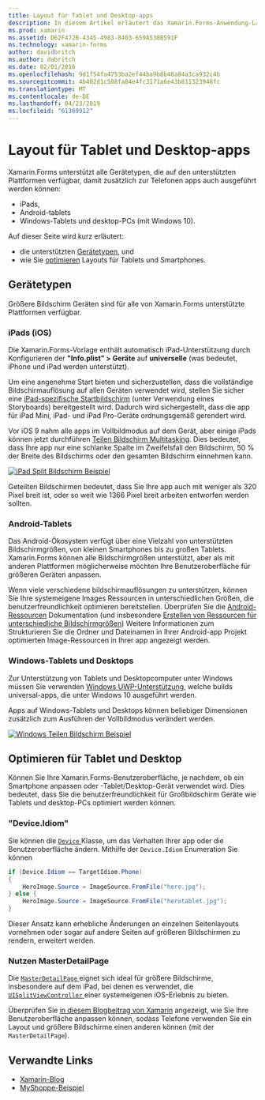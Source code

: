 ```yaml
---
title: Layout für Tablet und Desktop-apps
description: In diesem Artikel erläutert das Xamarin.Forms-Anwendung-Layouts für Tablets, im Gegensatz zu Telefone zu optimieren.
ms.prod: xamarin
ms.assetid: D62F472B-4345-4983-8403-659A538B591F
ms.technology: xamarin-forms
author: davidbritch
ms.author: dabritch
ms.date: 02/01/2016
ms.openlocfilehash: 9d1f54fa4753ba2ef44ba9b8b48a84a3ca932c4b
ms.sourcegitcommit: 4b402d1c508fa84e4fc3171a6e43b811323948fc
ms.translationtype: MT
ms.contentlocale: de-DE
ms.lasthandoff: 04/23/2019
ms.locfileid: "61369912"
---
```

# <a name="layout-for-tablet-and-desktop-apps"></a>Layout für Tablet und Desktop-apps

Xamarin.Forms unterstützt alle Gerätetypen, die auf den unterstützten Plattformen verfügbar, damit zusätzlich zur Telefonen apps auch ausgeführt werden können:

* iPads,
* Android-tablets
* Windows-Tablets und desktop-PCs (mit Windows 10).

Auf dieser Seite wird kurz erläutert:

* die unterstützten [Gerätetypen](#Device_Types), und
* wie Sie [optimieren](#optimize) Layouts für Tablets und Smartphones.

<a name="Device_Types" />

## <a name="device-types"></a>Gerätetypen

Größere Bildschirm Geräten sind für alle von Xamarin.Forms unterstützte Plattformen verfügbar.

### <a name="ipads-ios"></a>iPads (iOS)

Die Xamarin.Forms-Vorlage enthält automatisch iPad-Unterstützung durch Konfigurieren der **"Info.plist" > Geräte** auf **universelle** (was bedeutet, iPhone und iPad werden unterstützt).

Um eine angenehme Start bieten und sicherzustellen, dass die vollständige Bildschirmauflösung auf allen Geräten verwendet wird, stellen Sie sicher eine [iPad-spezifische Startbildschirm](~/ios/app-fundamentals/images-icons/launch-screens.md) (unter Verwendung eines Storyboards) bereitgestellt wird. Dadurch wird sichergestellt, dass die app für iPad Mini, iPad- und iPad Pro-Geräte ordnungsgemäß gerendert wird.

Vor iOS 9 nahm alle apps im Vollbildmodus auf dem Gerät, aber einige iPads können jetzt durchführen [Teilen Bildschirm Multitasking](~/ios/platform/multitasking.md).
Dies bedeutet, dass Ihre app nur eine schlanke Spalte im Zweifelsfall den Bildschirm, 50 % der Breite des Bildschirms oder den gesamten Bildschirm einnehmen kann.

[![](tablet-images/ipad-sml.png "iPad Split Bildschirm Beispiel")](tablet-images/ipad.png#lightbox "iPad Split-Bildschirm-Beispiel")

Geteilten Bildschirmen bedeutet, dass Sie Ihre app auch mit weniger als 320 Pixel breit ist, oder so weit wie 1366 Pixel breit arbeiten entworfen werden sollten.

### <a name="android-tablets"></a>Android-Tablets

Das Android-Ökosystem verfügt über eine Vielzahl von unterstützten Bildschirmgrößen, von kleinen Smartphones bis zu großen Tablets. Xamarin.Forms können alle Bildschirmgrößen unterstützt, aber als mit anderen Plattformen möglicherweise möchten Ihre Benutzeroberfläche für größeren Geräten anpassen.

Wenn viele verschiedene bildschirmauflösungen zu unterstützen, können Sie Ihre systemeigene Images Ressourcen in unterschiedlichen Größen, die benutzerfreundlichkeit optimieren bereitstellen.
Überprüfen Sie die [Android-Ressourcen](~/android/app-fundamentals/resources-in-android/index.md) Dokumentation (und insbesondere [Erstellen von Ressourcen für unterschiedliche Bildschirmgrößen](~/android/app-fundamentals/resources-in-android/resources-for-varying-screens.md)) Weitere Informationen zum Strukturieren Sie die Ordner und Dateinamen in Ihrer Android-app Projekt optimierten Image-Ressourcen in Ihrer app angezeigt werden.

### <a name="windows-tablets-and-desktops"></a>Windows-Tablets und Desktops

Zur Unterstützung von Tablets und Desktopcomputer unter Windows müssen Sie verwenden [Windows UWP-Unterstützung](~/xamarin-forms/platform/windows/installation/index.md), welche builds universal-apps, die unter Windows 10 ausgeführt werden.

Apps auf Windows-Tablets und Desktops können beliebiger Dimensionen zusätzlich zum Ausführen der Vollbildmodus verändert werden.

[![](tablet-images/splitscreen-sml.png "Windows Teilen Bildschirm Beispiel")](tablet-images/splitscreen.png#lightbox "Windows Teilen Bildschirm-Beispiel")


<a name="optimize" />

## <a name="optimizing-for-tablet-and-desktop"></a>Optimieren für Tablet und Desktop

Können Sie Ihre Xamarin.Forms-Benutzeroberfläche, je nachdem, ob ein Smartphone anpassen oder -Tablet/Desktop-Gerät verwendet wird. Dies bedeutet, dass Sie die benutzerfreundlichkeit für Großbildschirm Geräte wie Tablets und desktop-PCs optimiert werden können.


### <a name="deviceidiom"></a>"Device.Idiom"

Sie können die [ `Device` ](~/xamarin-forms/platform/device.md) Klasse, um das Verhalten Ihrer app oder die Benutzeroberfläche ändern. Mithilfe der `Device.Idiom` Enumeration Sie können

```csharp
if (Device.Idiom == TargetIdiom.Phone)
{
    HeroImage.Source = ImageSource.FromFile("hero.jpg");
} else {
    HeroImage.Source = ImageSource.FromFile("herotablet.jpg");
}
```

Dieser Ansatz kann erhebliche Änderungen an einzelnen Seitenlayouts vornehmen oder sogar auf andere Seiten auf größeren Bildschirmen zu rendern, erweitert werden.

### <a name="leveraging-masterdetailpage"></a>Nutzen MasterDetailPage

Die [ `MasterDetailPage` ](xref:Xamarin.Forms.MasterDetailPage) eignet sich ideal für größere Bildschirme, insbesondere auf dem iPad, bei denen es verwendet, die [ `UISplitViewController` ](xref:UIKit.UISplitViewController) einer systemeigenen iOS-Erlebnis zu bieten.

Überprüfen Sie [in diesem Blogbeitrag von Xamarin](https://blog.xamarin.com/bringing-xamarin-forms-apps-to-tablets/) angezeigt, wie Sie Ihre Benutzeroberfläche anpassen können, sodass Telefone verwenden Sie ein Layout und größere Bildschirme einen anderen können (mit der `MasterDetailPage`).



## <a name="related-links"></a>Verwandte Links

- [Xamarin-Blog](https://blog.xamarin.com/bringing-xamarin-forms-apps-to-tablets/)
- [MyShoppe-Beispiel](https://github.com/jamesmontemagno/myshoppe)
